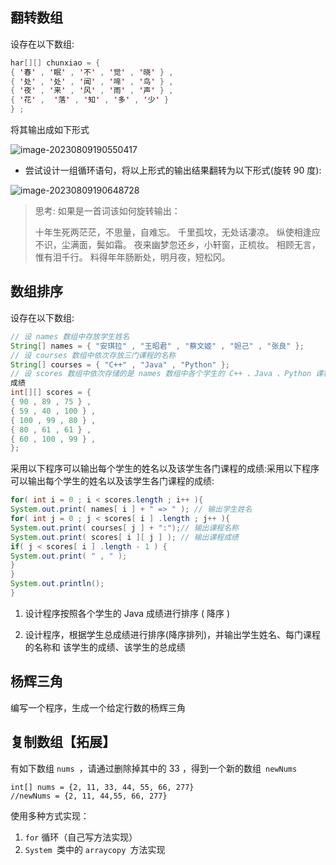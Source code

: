 ## 翻转数组

 设存在以下数组:

```java
har[][] chunxiao = {
{ '春' , '眠' , '不' , '觉' , '晓' } ,
{ '处' , '处' , '闻' , '啼' , '鸟' } ,
{ '夜' , '来' , '风' , '雨' , '声' } ,
{ '花' ,  '落' , '知' , '多' , '少' }
} ;
```

将其输出成如下形式

![image-20230809190550417](https://s2.loli.net/2023/08/09/IQA1aO7LxopH2Xq.png)

- 尝试设计一组循环语句，将以上形式的输出结果翻转为以下形式(旋转 90 度):

![image-20230809190648728](https://s2.loli.net/2023/08/09/yVhPK6s8GTr2cFe.png)

> 思考: 如果是一首词该如何旋转输出： 
>
> 十年生死两茫茫，不思量，自难忘。 千里孤坟，无处话凄凉。 纵使相逢应不识，尘满面，鬓如霜。 夜来幽梦忽还乡，小轩窗，正梳妆。 相顾无言，惟有泪千行。 料得年年肠断处，明月夜，短松冈。

## 数组排序

设存在以下数组:

```java
// 设 names 数组中存放学生姓名
String[] names = { "安琪拉" , "王昭君" , "蔡文姬" , "妲己" , "张良" };
// 设 courses 数组中依次存放三门课程的名称
String[] courses = { "C++" , "Java" , "Python" };
// 设 scores 数组中依次存储的是 names 数组中各个学生的 C++ 、Java 、Python 课程的
成绩
int[][] scores = {
{ 90 , 89 , 75 } ,
{ 59 , 40 , 100 } ,
{ 100 , 99 , 80 } ,
{ 80 , 61 , 61 } ,
{ 60 , 100 , 99 } ,
};
```

采用以下程序可以输出每个学生的姓名以及该学生各门课程的成绩:采用以下程序可以输出每个学生的姓名以及该学生各门课程的成绩:

```java
for( int i = 0 ; i < scores.length ; i++ ){
System.out.print( names[ i ] + " => " ); // 输出学生姓名
for( int j = 0 ; j < scores[ i ] .length ; j++ ){
System.out.print( courses[ j ] + ":");// 输出课程名称
System.out.print( scores[ i ][ j ] ); // 输出课程成绩
if( j < scores[ i ] .length - 1 ) {
System.out.print( " , " );
}
}
System.out.println();
}

```

1. 设计程序按照各个学生的 Java 成绩进行排序 ( 降序 ) 

2. 设计程序，根据学生总成绩进行排序(降序排列)，并输出学生姓名、每门课程的名称和 该学生的成绩、该学生的总成绩

## 杨辉三角 

编写一个程序，生成一个给定行数的杨辉三角

## 复制数组【拓展】

有如下数组 `nums `，请通过删除掉其中的 33 ，得到一个新的数组` newNums`

```
int[] nums = {2, 11, 33, 44, 55, 66, 277}
//newNums = {2, 11, 44,55, 66, 277}
```

使用多种方式实现： 

1. `for` 循环（自己写方法实现）
2.  `System `类中的 `arraycopy `方法实现